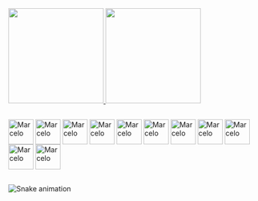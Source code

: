          
<div>

  <a href="https://github.com/R0guelands">
    <img height="190em" src="https://github-readme-stats.vercel.app/api?username=R0guelands&show_icons=true&theme=dark&include_all_commits=true&count_private=true"/>
    <img height="190em" src="https://github-readme-stats.vercel.app/api/top-langs/?username=R0guelands&layout=compact&theme=dark&langs_count=10&hide=Procfile"/>
  </a>

</div>

##

<div>

  <img align="center" alt="Marcelo" height="50" src="https://cdn.jsdelivr.net/gh/devicons/devicon/icons/nodejs/nodejs-original.svg" >
  <img align="center" alt="Marcelo" height="50" src="https://cdn.jsdelivr.net/gh/devicons/devicon/icons/mongodb/mongodb-original-wordmark.svg" >
  <img align="center" alt="Marcelo" height="50" src="https://cdn.jsdelivr.net/gh/devicons/devicon/icons/mysql/mysql-original.svg" >
  <img align="center" alt="Marcelo" height="50" src="https://cdn.jsdelivr.net/gh/devicons/devicon/icons/python/python-original-wordmark.svg" >
  <img align="center" alt="Marcelo" height="50" src="https://cdn.jsdelivr.net/gh/devicons/devicon/icons/c/c-original.svg" >
  <img align="center" alt="Marcelo" height="50" src="https://cdn.jsdelivr.net/gh/devicons/devicon/icons/java/java-original.svg" >
  <img align="center" alt="Marcelo" height="50" src="https://cdn.jsdelivr.net/gh/devicons/devicon/icons/javascript/javascript-original.svg" >
  <img align="center" alt="Marcelo" height="50" src="https://cdn.jsdelivr.net/gh/devicons/devicon/icons/html5/html5-original.svg" >
  <img align="center" alt="Marcelo" height="50" src="https://cdn.jsdelivr.net/gh/devicons/devicon/icons/css3/css3-original.svg" >
  <img align="center" alt="Marcelo" height="50" src="https://cdn.jsdelivr.net/gh/devicons/devicon/icons/react/react-original.svg" >
  <img align="center" alt="Marcelo" height="50" src="https://cdn.jsdelivr.net/gh/devicons/devicon/icons/lua/lua-original-wordmark.svg" >
  
</div>

##

![Snake animation](https://github.com/R0guelands/R0guelands/blob/output/github-contribution-grid-snake.svg)

